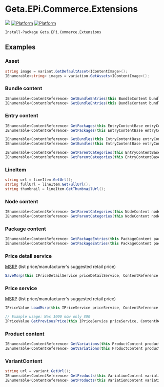 # Geta.EPi.Commerce.Extensions

![](http://tc.geta.no/app/rest/builds/buildType:(id:TeamFrederik_EPiCommerceExtensions_EPiCommerceExtensionsBuildAndPublishNuGetPack)/statusIcon)
[![Platform](https://img.shields.io/badge/Platform-.NET%204.5.2-blue.svg?style=flat)](https://msdn.microsoft.com/en-us/library/w0x726c2%28v=vs.110%29.aspx)
[![Platform](https://img.shields.io/badge/Episerver%20Commerce-%2011-orange.svg?style=flat)](http://world.episerver.com/commerce/)

```
Install-Package Geta.EPi.Commerce.Extensions
```

## Examples

### Asset

```csharp
string image = variant.GetDefaultAsset<IContentImage>();
IEnumerable<string> images = variation.GetAssets<IContentImage>();
```

### Bundle content

```csharp
IEnumerable<ContentReference> GetBundleEntries(this BundleContent bundleContent);
IEnumerable<ContentReference> GetBundleEntries(this BundleContent bundleContent, IRelationRepository relationRepository);
```

### Entry content

```csharp
IEnumerable<ContentReference> GetPackages(this EntryContentBase entryContent);
IEnumerable<ContentReference> GetPackages(this EntryContentBase entryContent, IRelationRepository relationRepository);

IEnumerable<ContentReference> GetBundles(this EntryContentBase entryContent);
IEnumerable<ContentReference> GetBundles(this EntryContentBase entryContent, IRelationRepository relationRepository);

IEnumerable<ContentReference> GetParentCategories(this EntryContentBase entryContent);
IEnumerable<ContentReference> GetParentCategories(this EntryContentBase entryContent, IRelationRepository relationRepository);
```

### LineItem

```csharp
string url = lineItem.GetUrl();
string fullUrl = lineItem.GetFullUrl();
string thumbnail = lineItem.GetThumbnailUrl();
```

### Node content

```csharp
IEnumerable<ContentReference> GetParentCategories(this NodeContent nodeContent);
IEnumerable<ContentReference> GetParentCategories(this NodeContent nodeContent, IRelationRepository relationRepository)
```

### Package content

```csharp
IEnumerable<ContentReference> GetPackageEntries(this PackageContent packageContent);
IEnumerable<ContentReference> GetPackageEntries(this PackageContent packageContent, IRelationRepository relationRepository);
```

### Price detail service

[MSRP](https://en.wikipedia.org/wiki/List_price) (list price/manufacturer's suggested retail price)

```csharp
SaveMsrp(this IPriceDetailService priceDetailService, ContentReference contentLink, MarketId marketId, Currency currency, decimal amount);
```

### Price service

[MSRP](https://en.wikipedia.org/wiki/List_price) (list price/manufacturer's suggested retail price)

```csharp
IPriceValue LoadMsrp(this IPriceService priceService, ContentReference contentLink, MarketId marketId, Currency currency);

// Example usage: Was 1000 now only 800
IPriceValue GetPreviousPrice(this IPriceService priceService, ContentReference contentLink, MarketId marketId, Currency currency);
```

### Product content

```csharp
IEnumerable<ContentReference> GetVariations(this ProductContent productContent);
IEnumerable<ContentReference> GetVariations(this ProductContent productContent, IRelationRepository relationRepository);
```

### VariantContent

```csharp
string url = variant.GetUrl();
IEnumerable<ContentReference> GetProducts(this VariationContent variationContent, IRelationRepository relationRepository);
IEnumerable<ContentReference> GetProducts(this VariationContent variationContent);
```
